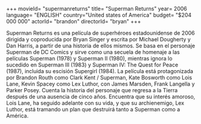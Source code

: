 +++
movieId= "supermanreturns"
title= "Superman Returns"
year= 2006
language= "ENGLISH"
country="United states of America"
budget= "$204 000 000"
actorId= "brandon"
directorId= "bryan"
+++

Superman Returns es una película de superhéroes estadounidense de 2006 dirigida y coproducida por Bryan Singer y escrita por Michael Dougherty y Dan Harris, a partir de una historia de ellos mismos. Se basa en el personaje Superman de DC Comics y sirve como una secuela de homenaje a las películas Superman (1978) y Superman II (1980), mientras ignora lo sucedido en Superman III (1983) y Superman IV: The Quest for Peace (1987), incluida su escisión Supergirl (1984). La película está protagonizada por Brandon Routh como Clark Kent / Superman, Kate Bosworth como Lois Lane, Kevin Spacey como Lex Luthor, con James Marsden, Frank Langella y Parker Posey. Cuenta la historia del personaje que regresa a la Tierra después de una ausencia de cinco años. Encuentra que su interés amoroso, Lois Lane, ha seguido adelante con su vida, y que su archienemigo, Lex Luthor, está tramando un plan que destruirá tanto a Superman como a América.
